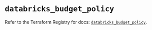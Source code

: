 # `databricks_budget_policy`

Refer to the Terraform Registry for docs: [`databricks_budget_policy`](https://registry.terraform.io/providers/databricks/databricks/1.83.0/docs/resources/budget_policy).
